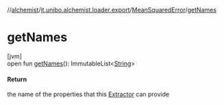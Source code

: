 //[alchemist](../../../index.md)/[it.unibo.alchemist.loader.export](../index.md)/[MeanSquaredError](index.md)/[getNames](get-names.md)

# getNames

[jvm]\
open fun [getNames](get-names.md)(): ImmutableList<[String](https://docs.oracle.com/javase/8/docs/api/java/lang/String.html)>

#### Return

the name of the properties that this [Extractor](../-extractor/index.md) can provide
